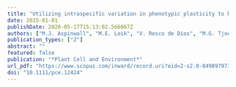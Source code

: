 ```yaml
---
title: "Utilizing intraspecific variation in phenotypic plasticity to bolster agricultural and forest productivity under climate change"
date: 2015-01-01
publishDate: 2020-05-17T15:13:02.566067Z
authors: ["M.J. Aspinwall", "M.E. Loik", "V. Resco de Dios", "M.G. Tjoelker", "P.R. Payton", "D.T. Tissue"]
publication_types: ["2"]
abstract: ""
featured: false
publication: "*Plant Cell and Environment*"
url_pdf: "https://www.scopus.com/inward/record.uri?eid=2-s2.0-84989797351&doi=10.1111%2fpce.12424&partnerID=40&md5=9f569adae66abbd2e366f24c970365f5"
doi: "10.1111/pce.12424"
---
```



